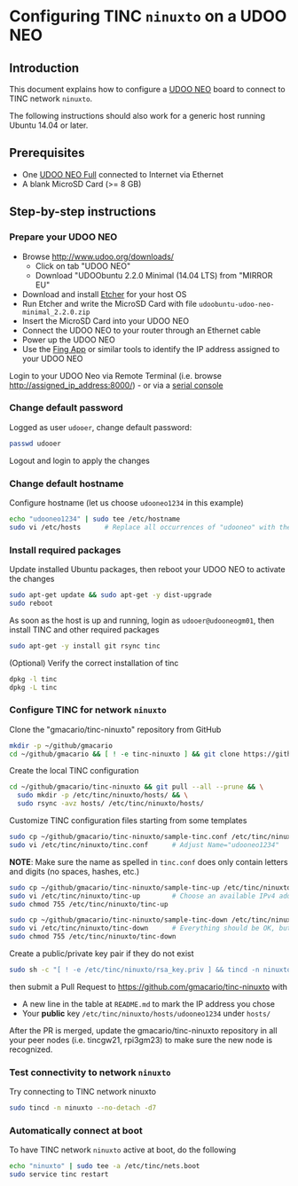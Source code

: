 # Configuring TINC `ninuxto` on a UDOO NEO

## Introduction

This document explains how to configure a [UDOO NEO](http://www.udoo.org/udoo-neo/) board to connect to TINC network `ninuxto`.

The following instructions should also work for a generic host running Ubuntu 14.04 or later.

## Prerequisites

* One [UDOO NEO Full](http://www.udoo.org/udoo-neo/) connected to Internet via Ethernet
* A blank MicroSD Card  (>= 8 GB)

## Step-by-step instructions

### Prepare your UDOO NEO

* Browse <http://www.udoo.org/downloads/>
  - Click on tab "UDOO NEO"
  - Download "UDOObuntu 2.2.0 Minimal (14.04 LTS) from "MIRROR EU"
* Download and install [Etcher](https://etcher.io/) for your host OS
* Run Etcher and write the MicroSD Card with file `udoobuntu-udoo-neo-minimal_2.2.0.zip`
* Insert the MicroSD Card into your UDOO NEO
* Connect the UDOO NEO to your router through an Ethernet cable
* Power up the UDOO NEO
* Use the [Fing App](https://www.fing.io/) or similar tools to identify the IP address assigned to your UDOO NEO

Login to your UDOO Neo via Remote Terminal (i.e. browse <http://assigned_ip_address:8000/>) - or via a [serial console](http://gmacario.github.io/howto/udoo/neo/embedded/software/development/2015/11/08/connecting-to-udoo-neo-serial-console.html)

### Change default password

Logged as user `udooer`, change default password:

```bash
passwd udooer
```

Logout and login to apply the changes

### Change default hostname 

Configure hostname (let us choose `udooneo1234` in this example)

```bash
echo "udooneo1234" | sudo tee /etc/hostname
sudo vi /etc/hosts      # Replace all occurrences of "udooneo" with the new hostname
```

### Install required packages

Update installed Ubuntu packages, then reboot your UDOO NEO to activate the changes

```bash
sudo apt-get update && sudo apt-get -y dist-upgrade
sudo reboot
```

As soon as the host is up and running, login as `udooer@udooneogm01`, then install TINC and other required packages

```bash
sudo apt-get -y install git rsync tinc
```

(Optional) Verify the correct installation of tinc

```bash
dpkg -l tinc
dpkg -L tinc
```

### Configure TINC for network `ninuxto`

Clone the "gmacario/tinc-ninuxto" repository from GitHub

```bash
mkdir -p ~/github/gmacario
cd ~/github/gmacario && [ ! -e tinc-ninuxto ] && git clone https://github.com/gmacario/tinc-ninuxto
```

Create the local TINC configuration

```bash
cd ~/github/gmacario/tinc-ninuxto && git pull --all --prune && \
  sudo mkdir -p /etc/tinc/ninuxto/hosts/ && \
  sudo rsync -avz hosts/ /etc/tinc/ninuxto/hosts/
```

Customize TINC configuration files starting from some templates

```bash
sudo cp ~/github/gmacario/tinc-ninuxto/sample-tinc.conf /etc/tinc/ninuxto/tinc.conf
sudo vi /etc/tinc/ninuxto/tinc.conf      # Adjust Name="udooneo1234"
```

**NOTE**: Make sure the name as spelled in `tinc.conf` does only contain letters and digits (no spaces, hashes, etc.)

```bash
sudo cp ~/github/gmacario/tinc-ninuxto/sample-tinc-up /etc/tinc/ninuxto/tinc-up
sudo vi /etc/tinc/ninuxto/tinc-up        # Choose an available IPv4 address according to the table at README.md
sudo chmod 755 /etc/tinc/ninuxto/tinc-up
```

```bash
sudo cp ~/github/gmacario/tinc-ninuxto/sample-tinc-down /etc/tinc/ninuxto/tinc-down
sudo vi /etc/tinc/ninuxto/tinc-down      # Everything should be OK, but double check
sudo chmod 755 /etc/tinc/ninuxto/tinc-down
```

Create a public/private key pair if they do not exist

```bash
sudo sh -c "[ ! -e /etc/tinc/ninuxto/rsa_key.priv ] && tincd -n ninuxto -K4096"
```

then submit a Pull Request to <https://github.com/gmacario/tinc-ninuxto> with

* A new line in the table at `README.md` to mark the IP address you chose
* Your **public** key `/etc/tinc/ninuxto/hosts/udooneo1234` under `hosts/`

After the PR is merged, update the gmacario/tinc-ninuxto repository in all your peer nodes (i.e. tincgw21, rpi3gm23) to make sure the new node is recognized.

### Test connectivity to network `ninuxto`

Try connecting to TINC network ninuxto

```bash
sudo tincd -n ninuxto --no-detach -d7
```

### Automatically connect at boot

To have TINC network `ninuxto` active at boot, do the following

```bash
echo "ninuxto" | sudo tee -a /etc/tinc/nets.boot
sudo service tinc restart
```

<!-- EOF -->
